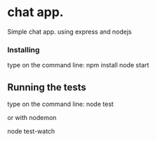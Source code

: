 # chat app.

Simple chat app. using express and nodejs

### Installing

type on the command line:
npm install
node start


## Running the tests

type on the command line:
node test

or with nodemon

node test-watch
